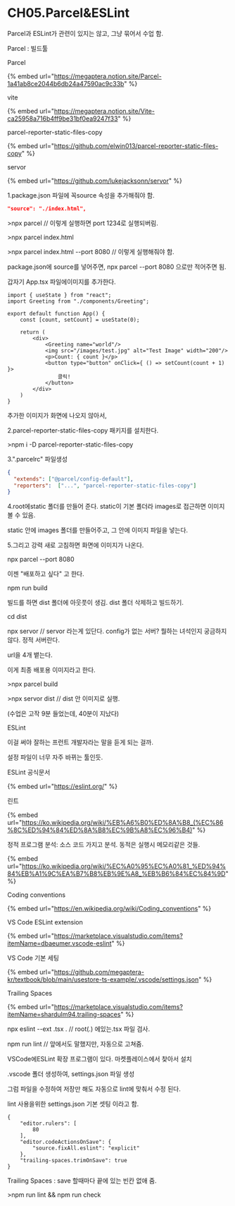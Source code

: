 # CH05.Parcel\&ESLint

Parcel과 ESLint가 관련이 있지는 않고, 그냥 묶어서 수업 함.

Parcel : 빌드툴

Parcel&#x20;

{% embed url="https://megaptera.notion.site/Parcel-1a41ab8ce2044b6db24a47590ac9c33b" %}

vite

{% embed url="https://megaptera.notion.site/Vite-ca25958a716b4ff9be31bf0ea9247f33" %}

parcel-reporter-static-files-copy

{% embed url="https://github.com/elwin013/parcel-reporter-static-files-copy" %}

servor

{% embed url="https://github.com/lukejacksonn/servor" %}



1.package.json 파일에 꼭source 속성을 추가해줘야 함.

```json
"source": "./index.html",
```

\>npx parcel // 이렇게 실행하면 port 1234로 실행되버림.

\>npx parcel index.html

\>npx parcel index.html --port 8080  // 이렇게 실행해줘야 함.

package.json에 source를 넣어주면, npx parcel --port 8080 으로만 적어주면 됨.



갑자기  App.tsx 파일에이미지를 추가한다.

```typescriptreact
import { useState } from "react";
import Greeting from "./components/Greeting";

export default function App() {
    const [count, setCount] = useState(0);

    return (
        <div>
            <Greeting name="world"/>
            <img src="/images/test.jpg" alt="Test Image" width="200"/>
            <p>Count: { count }</p>
            <button type="button" onClick={ () => setCount(count + 1) }>
                클릭!
            </button>
        </div>
    )
}
```

추가한 이미지가 화면에 나오지 않아서,&#x20;

2.parcel-reporter-static-files-copy  패키지를 설치한다.

\>npm i -D parcel-reporter-static-files-copy&#x20;

3.".parcelrc" 파일생성

```json
{
  "extends": ["@parcel/config-default"],
  "reporters":  ["...", "parcel-reporter-static-files-copy"]
}
```

4.root에static 폴더를 만들어 준다. static이 기본 폴더라 images로 접근하면 이미지 볼 수 있음.

static 안에 images 폴더를 만들어주고, 그 안에 이미지 파일을 넣는다.

5.그리고 강력 새로 고침하면 화면에 이미지가 나온다.

npx parcel --port 8080



이젠 "배포하고 싶다" 고 한다.

npm run build

빌드를 하면 dist 폴더에 아웃풋이 생김. dist 폴더 삭제하고 빌드하기.

cd dist

npx servor  // servor 라는게 있단다. config가 없는 서버? 뭘하는 녀석인지 궁금하지 않다. 정적 서버란다.

url을 4개 뱉는다.

이게 최종 배포용 이미지라고 한다.

\>npx parcel build

\>npx servor dist // dist 안 이미지로 실행.



(수업은 고작 9분 들었는데, 40분이 지났다)





ESLint

이걸 써야 잘하는 프런트  개발자라는 말을 듣게 되는 걸까.

설정 파일이 너무 자주 바뀌는 툴인듯.



ESLint 공식문서

{% embed url="https://eslint.org/" %}

린트

{% embed url="https://ko.wikipedia.org/wiki/%EB%A6%B0%ED%8A%B8_(%EC%86%8C%ED%94%84%ED%8A%B8%EC%9B%A8%EC%96%B4)" %}

정적 프로그램 분석: 소스 코드 가지고 분석. 동적은 실행시 메모리같은 것들.

{% embed url="https://ko.wikipedia.org/wiki/%EC%A0%95%EC%A0%81_%ED%94%84%EB%A1%9C%EA%B7%B8%EB%9E%A8_%EB%B6%84%EC%84%9D" %}

Coding conventions

{% embed url="https://en.wikipedia.org/wiki/Coding_conventions" %}

VS Code ESLint extension

{% embed url="https://marketplace.visualstudio.com/items?itemName=dbaeumer.vscode-eslint" %}

VS Code 기본 세팅

{% embed url="https://github.com/megaptera-kr/textbook/blob/main/usestore-ts-example/.vscode/settings.json" %}

Trailing Spaces

{% embed url="https://marketplace.visualstudio.com/items?itemName=shardulm94.trailing-spaces" %}



npx eslint --ext .tsx . // root(.) 에있는.tsx 파일 검사.

npm run lint // 앞에서도 말했지만, 자동으로 고쳐줌.



VSCode에ESLint 확장 프로그램이 있다.  마켓플레이스에서 찾아서 설치

.vscode 폴더 생성하여, settings.json 파일 생성

그럼 파일을 수정하여 저장만 해도 자동으로 lint에 맞춰서 수정 된다.



lint 사용을위한 settings.json 기본 셋팅 이라고 함.

```jsonc
{
    "editor.rulers": [
        80
    ],
    "editor.codeActionsOnSave": {
        "source.fixAll.eslint": "explicit"
    },
    "trailing-spaces.trimOnSave": true
}
```

Trailing Spaces : save 할때마다 끝에 있는 빈칸 없애 줌.



\>npm run lint && npm run check







